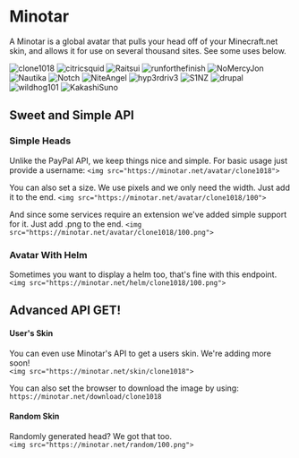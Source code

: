 # Minotar

A Minotar is a global avatar that pulls your head off of your Minecraft.net skin, and allows it for use on several thousand sites. See some uses below.

![clone1018](//minotar.net/avatar/clone1018/64)
![citricsquid](//minotar.net/avatar/citricsquid/64)
![Raitsui](//minotar.net/avatar/Raitsui/64)
![runforthefinish](//minotar.net/avatar/runforthefinish/64)
![NoMercyJon](//minotar.net/avatar/NoMercyJon/64)
![Nautika](//minotar.net/avatar/Nautika/64)
![Notch](//minotar.net/avatar/Notch/64)
![NiteAngel](//minotar.net/helm/NiteAngel/64)
![hyp3rdriv3](//minotar.net/helm/hyp3rdriv3/64)
![S1NZ](//minotar.net/helm/S1NZ/64)
![drupal](//minotar.net/helm/drupal/64)
![wildhog101](//minotar.net/helm/wildhog101/64)
![KakashiSuno](//minotar.net/helm/KakashiSuno/64)

## Sweet and Simple API

### Simple Heads
Unlike the PayPal API, we keep things nice and simple. For basic usage just provide a username:
`<img src="https://minotar.net/avatar/clone1018">`

You can also set a size. We use pixels and we only need the width. Just add it to the end. 
`<img src="https://minotar.net/avatar/clone1018/100">`

And since some services require an extension we've added simple support for it. Just add .png to the end. 
`<img src="https://minotar.net/avatar/clone1018/100.png">`

### Avatar With Helm
Sometimes you want to display a helm too, that's fine with this endpoint.    
`<img src="https://minotar.net/helm/clone1018/100.png">`


## Advanced API GET!

#### User's Skin
You can even use Minotar's API to get a users skin. We're adding more soon!  
`<img src="https://minotar.net/skin/clone1018">`

You can also set the browser to download the image by using:  
`https://minotar.net/download/clone1018`

#### Random Skin
Randomly generated head? We got that too.  
`<img src="https://minotar.net/random/100.png">`